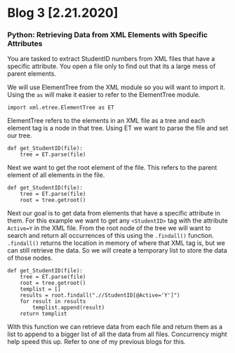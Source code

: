 
# Blog 3 [2.21.2020] 

### Python: Retrieving Data from XML Elements with Specific Attributes

You are tasked to extract StudentID numbers from XML files that have a specific attribute. You open a file only to find out that its a large mess of parent elements. 

We will use ElementTree from the XML module so you will want to import it. Using the ```as``` will make it easier to refer to the ElementTree module.
```
import xml.etree.ElementTree as ET
```
ElementTree refers to the elements in an XML file as a tree and each element tag is a node in that tree.  Using ET we want to parse the file and set our tree.
```
def get_StudentID(file):
    tree = ET.parse(file)
```
Next we want to get the root element of the file. This refers to the parent element of all elements in the file. 
```
def get_StudentID(file):
    tree = ET.parse(file)
    root = tree.getroot()
```
Next our goal is to get data from elements that have a specific attribute in them. For this example we want to get any ```<StudentID>``` tag with the attribute ```Active=Y``` in the XML file. From the root node of the tree we will want to search and return all occurrences of this using the ```.findall()``` function. ```.findall()``` returns the location in memory of where that XML tag is, but we can still retrieve the data. So we will create a temporary list to store the data of those nodes. 
```
def get_StudentID(file):
    tree = ET.parse(file)
    root = tree.getroot()
	templist = []
    results = root.findall(".//StudentID[@Active='Y']")
    for result in results
		templist.append(result)
    return templist
 ```
With this function we can retrieve data from each file and return them as a list to append to a bigger list of all the data from all files. Concurrency might help speed this up. Refer to one of my previous blogs for this.
